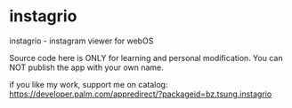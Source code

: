 instagrio
=========

instagrio - instagram viewer for webOS

Source code here is ONLY for learning and personal modification.
You can NOT publish the app with your own name.

if you like my work, support me on catalog:
https://developer.palm.com/appredirect/?packageid=bz.tsung.instagrio